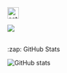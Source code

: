 <img align="center" alt="cat" width="26px" src="https://media.tenor.com/images/d12294532cec0d5eb342bd5f57c525bd/tenor.gif" />

![](https://komarev.com/ghpvc/?username=frostfex)
<br />
<br />
  <summary>:zap: GitHub Stats</summary>

  ![GitHub stats](https://github-readme-stats.vercel.app/api?username=nullfeel)

